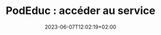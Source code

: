 ---
title: "PodEduc : accéder au service"
date: 2023-06-07T12:02:19+02:00
draft: false
urlvideo: "https://podeduc.apps.education.fr/video/0033-decouvrir-pod-educ/"
pdf: "TutoPdf_AccederAPodEduc.pdf"
poidspdf: "1,41 Mo"
icone: "bi bi-box-arrow-in-right"
---